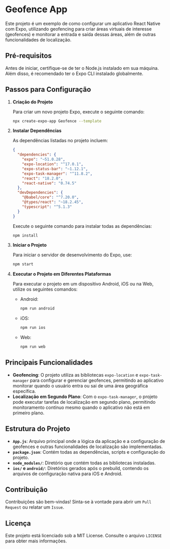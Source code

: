 # Geofence App

Este projeto é um exemplo de como configurar um aplicativo React Native com Expo, utilizando geofencing para criar áreas virtuais de interesse (geofences) e monitorar a entrada e saída dessas áreas, além de outras funcionalidades de localização.

## Pré-requisitos

Antes de iniciar, certifique-se de ter o Node.js instalado em sua máquina. Além disso, é recomendado ter o Expo CLI instalado globalmente.

## Passos para Configuração

1. **Criação do Projeto**

    Para criar um novo projeto Expo, execute o seguinte comando:
    ```bash
    npx create-expo-app Geofence --template
    ```

2. **Instalar Dependências**

    As dependências listadas no projeto incluem:
    ```json
    {
      "dependencies": {
        "expo": "~51.0.28",
        "expo-location": "^17.0.1",
        "expo-status-bar": "~1.12.1",
        "expo-task-manager": "^11.8.2",
        "react": "18.2.0",
        "react-native": "0.74.5"
      },
      "devDependencies": {
        "@babel/core": "^7.20.0",
        "@types/react": "~18.2.45",
        "typescript": "^5.1.3"
      }
    }
    ```
    Execute o seguinte comando para instalar todas as dependências:
    ```bash
    npm install
    ```

3. **Iniciar o Projeto**

    Para iniciar o servidor de desenvolvimento do Expo, use:
    ```bash
    npm start
    ```

4. **Executar o Projeto em Diferentes Plataformas**

    Para executar o projeto em um dispositivo Android, iOS ou na Web, utilize os seguintes comandos:

    - Android:
      ```bash
      npm run android
      ```

    - iOS:
      ```bash
      npm run ios
      ```

    - Web:
      ```bash
      npm run web
      ```

## Principais Funcionalidades

- **Geofencing**: O projeto utiliza as bibliotecas `expo-location` e `expo-task-manager` para configurar e gerenciar geofences, permitindo ao aplicativo monitorar quando o usuário entra ou sai de uma área geográfica específica.
- **Localização em Segundo Plano**: Com o `expo-task-manager`, o projeto pode executar tarefas de localização em segundo plano, permitindo monitoramento contínuo mesmo quando o aplicativo não está em primeiro plano.

## Estrutura do Projeto

- **`App.js`**: Arquivo principal onde a lógica da aplicação e a configuração de geofences e outras funcionalidades de localização são implementadas.
- **`package.json`**: Contém todas as dependências, scripts e configuração do projeto.
- **`node_modules/`**: Diretório que contém todas as bibliotecas instaladas.
- **`ios/` e `android/`**: Diretórios gerados após o prebuild, contendo os arquivos de configuração nativa para iOS e Android.

## Contribuição

Contribuições são bem-vindas! Sinta-se à vontade para abrir um `Pull Request` ou relatar um `Issue`.

## Licença

Este projeto está licenciado sob a MIT License. Consulte o arquivo `LICENSE` para obter mais informações.

